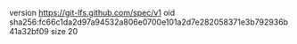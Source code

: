 version https://git-lfs.github.com/spec/v1
oid sha256:fc66c1da2d97a94532a806e0700e101a2d7e282058371e3b792936b41a32bf09
size 20
